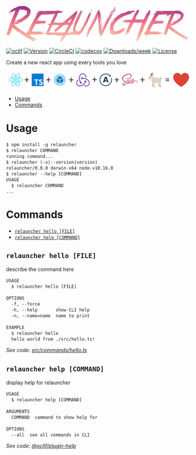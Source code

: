 ![header image](https://github.com/jeremyscatigna/relauncher/blob/master/relauncher1.png)


[![oclif](https://img.shields.io/badge/cli-oclif-brightgreen.svg)](https://oclif.io)
[![Version](https://img.shields.io/npm/v/relauncher.svg)](https://npmjs.org/package/relauncher)
[![CircleCI](https://circleci.com/gh/jeremyscatigna/relauncher.svg?style=svg)](https://circleci.com/gh/jeremyscatigna/relauncher)
[![codecov](https://codecov.io/gh/jeremyscatigna/relauncher/branch/master/graph/badge.svg)](https://codecov.io/gh/jeremyscatigna/relauncher)
[![Downloads/week](https://img.shields.io/npm/dw/relauncher.svg)](https://npmjs.org/package/relauncher)
[![License](https://img.shields.io/npm/l/relauncher.svg)](https://github.com/jeremyscatigna/relauncher/blob/master/package.json)

Create a new react app using every tools you love

![header image](https://github.com/jeremyscatigna/relauncher/blob/master/relauncher2.png)

<!-- toc -->
* [Usage](#usage)
* [Commands](#commands)
<!-- tocstop -->
# Usage
<!-- usage -->
```sh-session
$ npm install -g relauncher
$ relauncher COMMAND
running command...
$ relauncher (-v|--version|version)
relauncher/0.0.0 darwin-x64 node-v10.16.0
$ relauncher --help [COMMAND]
USAGE
  $ relauncher COMMAND
...
```
<!-- usagestop -->
# Commands
<!-- commands -->
* [`relauncher hello [FILE]`](#relauncher-hello-file)
* [`relauncher help [COMMAND]`](#relauncher-help-command)

## `relauncher hello [FILE]`

describe the command here

```
USAGE
  $ relauncher hello [FILE]

OPTIONS
  -f, --force
  -h, --help       show CLI help
  -n, --name=name  name to print

EXAMPLE
  $ relauncher hello
  hello world from ./src/hello.ts!
```

_See code: [src/commands/hello.ts](https://github.com/jeremyscatigna/relauncher/blob/v0.0.0/src/commands/hello.ts)_

## `relauncher help [COMMAND]`

display help for relauncher

```
USAGE
  $ relauncher help [COMMAND]

ARGUMENTS
  COMMAND  command to show help for

OPTIONS
  --all  see all commands in CLI
```

_See code: [@oclif/plugin-help](https://github.com/oclif/plugin-help/blob/v2.2.1/src/commands/help.ts)_
<!-- commandsstop -->
